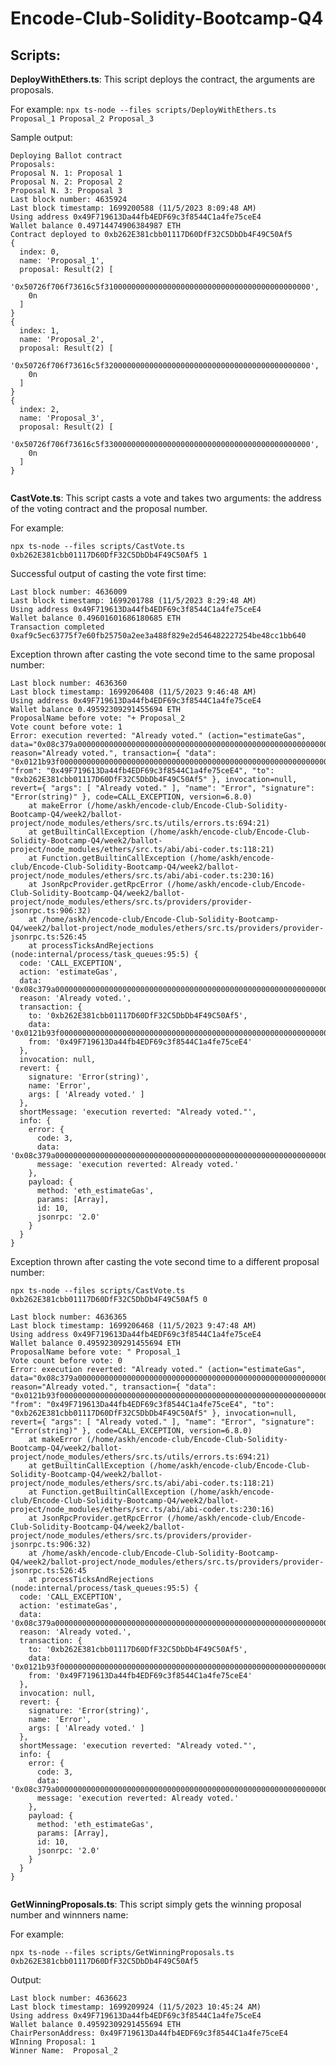 # Encode-Club-Solidity-Bootcamp-Q4

## Scripts:
**DeployWithEthers.ts**: This script deploys the contract, the arguments are proposals. 

For example:
``` npx ts-node --files scripts/DeployWithEthers.ts Proposal_1 Proposal_2 Proposal_3 ``` 

Sample output:

```
Deploying Ballot contract
Proposals: 
Proposal N. 1: Proposal 1
Proposal N. 2: Proposal 2
Proposal N. 3: Proposal 3
Last block number: 4635924
Last block timestamp: 1699200588 (11/5/2023 8:09:48 AM)
Using address 0x49F719613Da44fb4EDF69c3f8544C1a4fe75ceE4
Wallet balance 0.49714474906384987 ETH
Contract deployed to 0xb262E381cbb01117D60DfF32C5DbDb4F49C50Af5
{
  index: 0,
  name: 'Proposal_1',
  proposal: Result(2) [
    '0x50726f706f73616c5f3100000000000000000000000000000000000000000000',
    0n
  ]
}
{
  index: 1,
  name: 'Proposal_2',
  proposal: Result(2) [
    '0x50726f706f73616c5f3200000000000000000000000000000000000000000000',
    0n
  ]
}
{
  index: 2,
  name: 'Proposal_3',
  proposal: Result(2) [
    '0x50726f706f73616c5f3300000000000000000000000000000000000000000000',
    0n
  ]
}


```
**CastVote.ts**: This script casts a vote and takes two arguments: the address of the voting contract and the proposal number. 

For example:

``` npx ts-node --files scripts/CastVote.ts 0xb262E381cbb01117D60DfF32C5DbDb4F49C50Af5 1 ``` 

Successful output of casting the vote first time:

```
Last block number: 4636009
Last block timestamp: 1699201788 (11/5/2023 8:29:48 AM)
Using address 0x49F719613Da44fb4EDF69c3f8544C1a4fe75ceE4
Wallet balance 0.49601601686180685 ETH
Transaction completed 0xaf9c5ec63775f7e60fb25750a2ee3a488f829e2d546482227254be48cc1bb640
```

Exception thrown after casting the vote second time to the same proposal number:

```
Last block number: 4636360
Last block timestamp: 1699206408 (11/5/2023 9:46:48 AM)
Using address 0x49F719613Da44fb4EDF69c3f8544C1a4fe75ceE4
Wallet balance 0.49592309291455694 ETH
ProposalName before vote: "+ Proposal_2
Vote count before vote: 1
Error: execution reverted: "Already voted." (action="estimateGas", data="0x08c379a00000000000000000000000000000000000000000000000000000000000000020000000000000000000000000000000000000000000000000000000000000000e416c726561647920766f7465642e000000000000000000000000000000000000", reason="Already voted.", transaction={ "data": "0x0121b93f0000000000000000000000000000000000000000000000000000000000000001", "from": "0x49F719613Da44fb4EDF69c3f8544C1a4fe75ceE4", "to": "0xb262E381cbb01117D60DfF32C5DbDb4F49C50Af5" }, invocation=null, revert={ "args": [ "Already voted." ], "name": "Error", "signature": "Error(string)" }, code=CALL_EXCEPTION, version=6.8.0)
    at makeError (/home/askh/encode-club/Encode-Club-Solidity-Bootcamp-Q4/week2/ballot-project/node_modules/ethers/src.ts/utils/errors.ts:694:21)
    at getBuiltinCallException (/home/askh/encode-club/Encode-Club-Solidity-Bootcamp-Q4/week2/ballot-project/node_modules/ethers/src.ts/abi/abi-coder.ts:118:21)
    at Function.getBuiltinCallException (/home/askh/encode-club/Encode-Club-Solidity-Bootcamp-Q4/week2/ballot-project/node_modules/ethers/src.ts/abi/abi-coder.ts:230:16)
    at JsonRpcProvider.getRpcError (/home/askh/encode-club/Encode-Club-Solidity-Bootcamp-Q4/week2/ballot-project/node_modules/ethers/src.ts/providers/provider-jsonrpc.ts:906:32)
    at /home/askh/encode-club/Encode-Club-Solidity-Bootcamp-Q4/week2/ballot-project/node_modules/ethers/src.ts/providers/provider-jsonrpc.ts:526:45
    at processTicksAndRejections (node:internal/process/task_queues:95:5) {
  code: 'CALL_EXCEPTION',
  action: 'estimateGas',
  data: '0x08c379a00000000000000000000000000000000000000000000000000000000000000020000000000000000000000000000000000000000000000000000000000000000e416c726561647920766f7465642e000000000000000000000000000000000000',
  reason: 'Already voted.',
  transaction: {
    to: '0xb262E381cbb01117D60DfF32C5DbDb4F49C50Af5',
    data: '0x0121b93f0000000000000000000000000000000000000000000000000000000000000001',
    from: '0x49F719613Da44fb4EDF69c3f8544C1a4fe75ceE4'
  },
  invocation: null,
  revert: {
    signature: 'Error(string)',
    name: 'Error',
    args: [ 'Already voted.' ]
  },
  shortMessage: 'execution reverted: "Already voted."',
  info: {
    error: {
      code: 3,
      data: '0x08c379a00000000000000000000000000000000000000000000000000000000000000020000000000000000000000000000000000000000000000000000000000000000e416c726561647920766f7465642e000000000000000000000000000000000000',
      message: 'execution reverted: Already voted.'
    },
    payload: {
      method: 'eth_estimateGas',
      params: [Array],
      id: 10,
      jsonrpc: '2.0'
    }
  }
}

```

Exception thrown after casting the vote second time to a different proposal number:

``` npx ts-node --files scripts/CastVote.ts 0xb262E381cbb01117D60DfF32C5DbDb4F49C50Af5 0 ``` 

```
Last block number: 4636365
Last block timestamp: 1699206468 (11/5/2023 9:47:48 AM)
Using address 0x49F719613Da44fb4EDF69c3f8544C1a4fe75ceE4
Wallet balance 0.49592309291455694 ETH
ProposalName before vote: " Proposal_1
Vote count before vote: 0
Error: execution reverted: "Already voted." (action="estimateGas", data="0x08c379a00000000000000000000000000000000000000000000000000000000000000020000000000000000000000000000000000000000000000000000000000000000e416c726561647920766f7465642e000000000000000000000000000000000000", reason="Already voted.", transaction={ "data": "0x0121b93f0000000000000000000000000000000000000000000000000000000000000000", "from": "0x49F719613Da44fb4EDF69c3f8544C1a4fe75ceE4", "to": "0xb262E381cbb01117D60DfF32C5DbDb4F49C50Af5" }, invocation=null, revert={ "args": [ "Already voted." ], "name": "Error", "signature": "Error(string)" }, code=CALL_EXCEPTION, version=6.8.0)
    at makeError (/home/askh/encode-club/Encode-Club-Solidity-Bootcamp-Q4/week2/ballot-project/node_modules/ethers/src.ts/utils/errors.ts:694:21)
    at getBuiltinCallException (/home/askh/encode-club/Encode-Club-Solidity-Bootcamp-Q4/week2/ballot-project/node_modules/ethers/src.ts/abi/abi-coder.ts:118:21)
    at Function.getBuiltinCallException (/home/askh/encode-club/Encode-Club-Solidity-Bootcamp-Q4/week2/ballot-project/node_modules/ethers/src.ts/abi/abi-coder.ts:230:16)
    at JsonRpcProvider.getRpcError (/home/askh/encode-club/Encode-Club-Solidity-Bootcamp-Q4/week2/ballot-project/node_modules/ethers/src.ts/providers/provider-jsonrpc.ts:906:32)
    at /home/askh/encode-club/Encode-Club-Solidity-Bootcamp-Q4/week2/ballot-project/node_modules/ethers/src.ts/providers/provider-jsonrpc.ts:526:45
    at processTicksAndRejections (node:internal/process/task_queues:95:5) {
  code: 'CALL_EXCEPTION',
  action: 'estimateGas',
  data: '0x08c379a00000000000000000000000000000000000000000000000000000000000000020000000000000000000000000000000000000000000000000000000000000000e416c726561647920766f7465642e000000000000000000000000000000000000',
  reason: 'Already voted.',
  transaction: {
    to: '0xb262E381cbb01117D60DfF32C5DbDb4F49C50Af5',
    data: '0x0121b93f0000000000000000000000000000000000000000000000000000000000000000',
    from: '0x49F719613Da44fb4EDF69c3f8544C1a4fe75ceE4'
  },
  invocation: null,
  revert: {
    signature: 'Error(string)',
    name: 'Error',
    args: [ 'Already voted.' ]
  },
  shortMessage: 'execution reverted: "Already voted."',
  info: {
    error: {
      code: 3,
      data: '0x08c379a00000000000000000000000000000000000000000000000000000000000000020000000000000000000000000000000000000000000000000000000000000000e416c726561647920766f7465642e000000000000000000000000000000000000',
      message: 'execution reverted: Already voted.'
    },
    payload: {
      method: 'eth_estimateGas',
      params: [Array],
      id: 10,
      jsonrpc: '2.0'
    }
  }
}


```

**GetWinningProposals.ts**: This script simply gets the winning proposal number and winnners name:


For example:

``` npx ts-node --files scripts/GetWinningProposals.ts 0xb262E381cbb01117D60DfF32C5DbDb4F49C50Af5 ``` 

Output:

```
Last block number: 4636623
Last block timestamp: 1699209924 (11/5/2023 10:45:24 AM)
Using address 0x49F719613Da44fb4EDF69c3f8544C1a4fe75ceE4
Wallet balance 0.49592309291455694 ETH
ChairPersonAddress: 0x49F719613Da44fb4EDF69c3f8544C1a4fe75ceE4
WInning Proposal: 1
Winner Name:  Proposal_2
```

